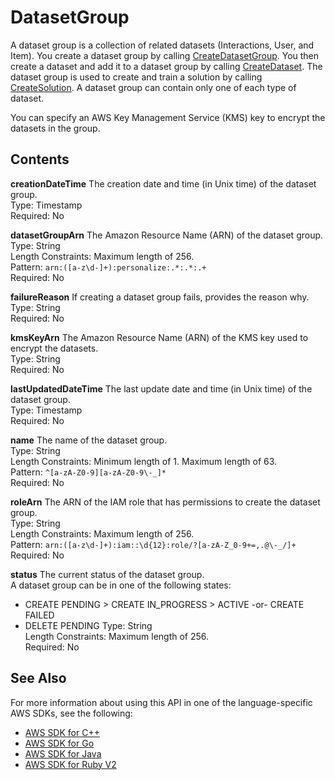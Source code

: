 # DatasetGroup<a name="API_DatasetGroup"></a>

A dataset group is a collection of related datasets \(Interactions, User, and Item\)\. You create a dataset group by calling [CreateDatasetGroup](API_CreateDatasetGroup.md)\. You then create a dataset and add it to a dataset group by calling [CreateDataset](API_CreateDataset.md)\. The dataset group is used to create and train a solution by calling [CreateSolution](API_CreateSolution.md)\. A dataset group can contain only one of each type of dataset\.

You can specify an AWS Key Management Service \(KMS\) key to encrypt the datasets in the group\.

## Contents<a name="API_DatasetGroup_Contents"></a>

 **creationDateTime**   <a name="personalize-Type-DatasetGroup-creationDateTime"></a>
The creation date and time \(in Unix time\) of the dataset group\.  
Type: Timestamp  
Required: No

 **datasetGroupArn**   <a name="personalize-Type-DatasetGroup-datasetGroupArn"></a>
The Amazon Resource Name \(ARN\) of the dataset group\.  
Type: String  
Length Constraints: Maximum length of 256\.  
Pattern: `arn:([a-z\d-]+):personalize:.*:.*:.+`   
Required: No

 **failureReason**   <a name="personalize-Type-DatasetGroup-failureReason"></a>
If creating a dataset group fails, provides the reason why\.  
Type: String  
Required: No

 **kmsKeyArn**   <a name="personalize-Type-DatasetGroup-kmsKeyArn"></a>
The Amazon Resource Name \(ARN\) of the KMS key used to encrypt the datasets\.  
Type: String  
Required: No

 **lastUpdatedDateTime**   <a name="personalize-Type-DatasetGroup-lastUpdatedDateTime"></a>
The last update date and time \(in Unix time\) of the dataset group\.  
Type: Timestamp  
Required: No

 **name**   <a name="personalize-Type-DatasetGroup-name"></a>
The name of the dataset group\.  
Type: String  
Length Constraints: Minimum length of 1\. Maximum length of 63\.  
Pattern: `^[a-zA-Z0-9][a-zA-Z0-9\-_]*`   
Required: No

 **roleArn**   <a name="personalize-Type-DatasetGroup-roleArn"></a>
The ARN of the IAM role that has permissions to create the dataset group\.  
Type: String  
Length Constraints: Maximum length of 256\.  
Pattern: `arn:([a-z\d-]+):iam::\d{12}:role/?[a-zA-Z_0-9+=,.@\-_/]+`   
Required: No

 **status**   <a name="personalize-Type-DatasetGroup-status"></a>
The current status of the dataset group\.  
A dataset group can be in one of the following states:  
+ CREATE PENDING > CREATE IN\_PROGRESS > ACTIVE \-or\- CREATE FAILED
+ DELETE PENDING
Type: String  
Length Constraints: Maximum length of 256\.  
Required: No

## See Also<a name="API_DatasetGroup_SeeAlso"></a>

For more information about using this API in one of the language\-specific AWS SDKs, see the following:
+  [AWS SDK for C\+\+](https://docs.aws.amazon.com/goto/SdkForCpp/personalize-2018-05-22/DatasetGroup) 
+  [AWS SDK for Go](https://docs.aws.amazon.com/goto/SdkForGoV1/personalize-2018-05-22/DatasetGroup) 
+  [AWS SDK for Java](https://docs.aws.amazon.com/goto/SdkForJava/personalize-2018-05-22/DatasetGroup) 
+  [AWS SDK for Ruby V2](https://docs.aws.amazon.com/goto/SdkForRubyV2/personalize-2018-05-22/DatasetGroup) 
